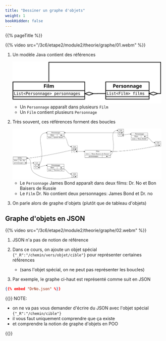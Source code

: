 ```yaml
---
title: "Dessiner un graphe d'objets"
weight: 1
bookHidden: false
---
```


{{% pageTitle %}}

{{% video src="/3c6/etape2/module2/theorie/graphe/01.webm" %}}

1. Un modèle Java contient des références

    <img class="figure no-border" src="DrNo.svg"/>

    * Un `Personnage` apparaît dans plusieurs `Film`
    * Un `Film` contient plusieurs `Personnage`

1. Très souvent, ces références forment des boucles

    <img src="DrNo.png"/>

    * Le `Personnage` James Bond apparaît dans deux films: Dr. No et Bon Baisers de Russie
    * Le `Film` Dr. No contient deux personnages: James Bond et Dr. no

1. On parle alors de graphe d'objets (plutôt que de tableau d'objets)


## Graphe d'objets en JSON

{{% video src="/3c6/etape2/module2/theorie/graphe/02.webm" %}}

1. JSON n'a pas de notion de référence

1. Dans ce cours, on ajoute un objet spécial `{"_R":"/chemin/vers/objet/cible"}` pour représenter certaines références

    * (sans l'objet spécial, on ne peut pas représenter les boucles)

1. Par exemple, le graphe ci-haut est représenté comme suit en JSON

```json
{{% embed "DrNo.json" %}}
```

{{<excerpt class="note">}}
NOTE:

* on ne va pas vous demander d'écrire du JSON avec l'objet spécial `{"_R":"/chemin/cible"}`
* il vous faut uniquement comprendre que ça existe 
* et comprendre la notion de graphe d'objets en POO

{{</excerpt>}}


